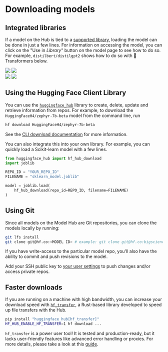 # Downloading models

## Integrated libraries

If a model on the Hub is tied to a [supported library](./models-libraries), loading the model can be done in just a few lines. For information on accessing the model, you can click on the "Use in _Library_" button on the model page to see how to do so. For example, `distilbert/distilgpt2` shows how to do so with 🤗 Transformers below.

<div class="flex justify-center">
<img class="block dark:hidden" src="https://huggingface.co/datasets/huggingface/documentation-images/resolve/main/hub/models-usage.png"/>
<img class="hidden dark:block" src="https://huggingface.co/datasets/huggingface/documentation-images/resolve/main/hub/models-usage-dark.png"/>
</div>

<div class="flex justify-center">
<img class="block dark:hidden" src="https://huggingface.co/datasets/huggingface/documentation-images/resolve/main/hub/models-usage-modal.png"/>
<img class="hidden dark:block" src="https://huggingface.co/datasets/huggingface/documentation-images/resolve/main/hub/models-usage-modal-dark.png"/>
</div>

## Using the Hugging Face Client Library

You can use the [`huggingface_hub`](https://github.com/huggingface/huggingface_hub) library to create, delete, update and retrieve information from repos. For example, to download the `HuggingFaceH4/zephyr-7b-beta` model from the command line, run
```bash
hf download HuggingFaceH4/zephyr-7b-beta
```
See the [CLI download documentation](https://huggingface.co/docs/huggingface_hub/en/guides/cli#download-an-entire-repository) for more information.

You can also integrate this into your own library. For example, you can quickly load a Scikit-learn model with a few lines.
```py
from huggingface_hub import hf_hub_download
import joblib

REPO_ID = "YOUR_REPO_ID"
FILENAME = "sklearn_model.joblib"

model = joblib.load(
    hf_hub_download(repo_id=REPO_ID, filename=FILENAME)
)
```

## Using Git

Since all models on the Model Hub are Git repositories, you can clone the models locally by running:

```bash
git lfs install
git clone git@hf.co:<MODEL ID> # example: git clone git@hf.co:bigscience/bloom
```

If you have write-access to the particular model repo, you'll also have the ability to commit and push revisions to the model.

Add your SSH public key to [your user settings](https://huggingface.co/settings/keys) to push changes and/or access private repos.

## Faster downloads

If you are running on a machine with high bandwidth,
you can increase your download speed with [`hf_transfer`](https://github.com/huggingface/hf_transfer),
a Rust-based library developed to speed up file transfers with the Hub.

```bash
pip install "huggingface_hub[hf_transfer]"
HF_HUB_ENABLE_HF_TRANSFER=1 hf download ...
```

<Tip warning={true}>

`hf_transfer` is a power user tool!
It is tested and production-ready,
but it lacks user-friendly features like advanced error handling or proxies.
For more details, please take a look at this [guide](https://huggingface.co/docs/huggingface_hub/hf_transfer).

</Tip>


